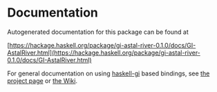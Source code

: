 # Documentation
Autogenerated documentation for this package can be found at

[https://hackage.haskell.org/package/gi-astal-river-0.1.0/docs/GI-AstalRiver.html](https://hackage.haskell.org/package/gi-astal-river-0.1.0/docs/GI-AstalRiver.html)

For general documentation on using [haskell-gi](https://github.com/haskell-gi/haskell-gi) based bindings, see [the project page](https://github.com/haskell-gi/haskell-gi) or [the Wiki](https://github.com/haskell-gi/haskell-gi/wiki).
